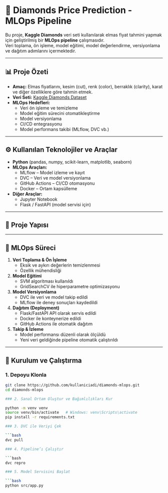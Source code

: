 # 💎 Diamonds Price Prediction - MLOps Pipeline

Bu proje, **Kaggle Diamonds** veri seti kullanılarak elmas fiyat tahmini yapmak için geliştirilmiş bir **MLOps pipeline** çalışmasıdır.  
Veri toplama, ön işleme, model eğitimi, model değerlendirme, versiyonlama ve dağıtım adımlarını içermektedir.

---

## 📊 Proje Özeti
- **Amaç:** Elmas fiyatlarını, kesim (cut), renk (color), berraklık (clarity), karat ve diğer özelliklere göre tahmin etmek.
- **Veri Seti:** [Kaggle Diamonds Dataset](https://www.kaggle.com/shivam2503/diamonds)
- **MLOps Hedefleri:**
  - Veri ön işleme ve temizleme
  - Model eğitim sürecini otomatikleştirme
  - Model versiyonlama
  - CI/CD entegrasyonu
  - Model performans takibi (MLflow, DVC vb.)

---

## ⚙️ Kullanılan Teknolojiler ve Araçlar
- **Python** (pandas, numpy, scikit-learn, matplotlib, seaborn)
- **MLOps Araçları:**
  - MLflow – Model izleme ve kayıt
  - DVC – Veri ve model versiyonlama
  - GitHub Actions – CI/CD otomasyonu
  - Docker – Ortam kapsülleme
- **Diğer Araçlar:**
  - Jupyter Notebook
  - Flask / FastAPI (model servisi için)

---

## 📂 Proje Yapısı

---

## 🔄 MLOps Süreci
1. **Veri Toplama & Ön İşleme**  
   - Eksik ve aykırı değerlerin temizlenmesi  
   - Özellik mühendisliği  
2. **Model Eğitimi**  
   - SVM algoritması kullanıldı  
   - GridSearchCV ile hiperparametre optimizasyonu  
3. **Model Versiyonlama**  
   - DVC ile veri ve model takip edildi  
   - MLflow ile deney sonuçları kaydedildi  
4. **Dağıtım (Deployment)**  
   - Flask/FastAPI API olarak servis edildi  
   - Docker ile konteynerize edildi  
   - GitHub Actions ile otomatik dağıtım  
5. **Takip & İzleme**  
   - Model performansı düzenli olarak ölçüldü  
   - Yeni veri geldiğinde pipeline otomatik çalıştırıldı  

---

## 🚀 Kurulum ve Çalıştırma

### 1. Depoyu Klonla
```bash
git clone https://github.com/kullaniciadi/diamonds-mlops.git
cd diamonds-mlops

### 2. Sanal Ortam Oluştur ve Bağımlılıkları Kur

python -m venv venv
source venv/bin/activate   # Windows: venv\Scripts\activate
pip install -r requirements.txt

### 3. DVC ile Veriyi Çek

```bash
dvc pull

### 4. Pipeline’ı Çalıştır

```bash
dvc repro

### 5. Model Servisini Başlat

```bash
python src/app.py
